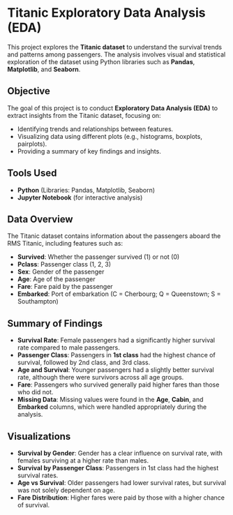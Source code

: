 # Titanic Exploratory Data Analysis (EDA)

This project explores the **Titanic dataset** to understand the survival trends and patterns among passengers. The analysis involves visual and statistical exploration of the dataset using Python libraries such as **Pandas**, **Matplotlib**, and **Seaborn**.

## Objective
The goal of this project is to conduct **Exploratory Data Analysis (EDA)** to extract insights from the Titanic dataset, focusing on:
- Identifying trends and relationships between features.
- Visualizing data using different plots (e.g., histograms, boxplots, pairplots).
- Providing a summary of key findings and insights.

## Tools Used
- **Python** (Libraries: Pandas, Matplotlib, Seaborn)
- **Jupyter Notebook** (for interactive analysis)

## Data Overview
The Titanic dataset contains information about the passengers aboard the RMS Titanic, including features such as:
- **Survived**: Whether the passenger survived (1) or not (0)
- **Pclass**: Passenger class (1, 2, 3)
- **Sex**: Gender of the passenger
- **Age**: Age of the passenger
- **Fare**: Fare paid by the passenger
- **Embarked**: Port of embarkation (C = Cherbourg; Q = Queenstown; S = Southampton)

## Summary of Findings
- **Survival Rate**: Female passengers had a significantly higher survival rate compared to male passengers.
- **Passenger Class**: Passengers in **1st class** had the highest chance of survival, followed by 2nd class, and 3rd class.
- **Age and Survival**: Younger passengers had a slightly better survival rate, although there were survivors across all age groups.
- **Fare**: Passengers who survived generally paid higher fares than those who did not.
- **Missing Data**: Missing values were found in the **Age**, **Cabin**, and **Embarked** columns, which were handled appropriately during the analysis.

## Visualizations
- **Survival by Gender**: Gender has a clear influence on survival rate, with females surviving at a higher rate than males.
- **Survival by Passenger Class**: Passengers in 1st class had the highest survival rates.
- **Age vs Survival**: Older passengers had lower survival rates, but survival was not solely dependent on age.
- **Fare Distribution**: Higher fares were paid by those with a higher chance of survival.


